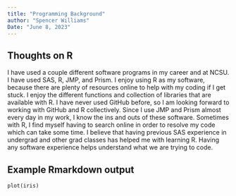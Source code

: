 ```yaml
---
title: "Programming Background"
author: "Spencer Williams"
Date: "June 8, 2023"
---
```


## Thoughts on R

I have used a couple different software programs in my career and at NCSU. I have used SAS, R, JMP, and Prism. I enjoy using R as my software, because there are plenty of resources online to help with my coding if I get stuck. I enjoy the different functions and collection of libraries that are available with R. I have never used GitHub before, so I am looking forward to working with GitHub and R collectively. Since I use JMP and Prism almost every day in my work, I know the ins and outs of these software. Sometimes with R, I find myself having to search online in order to resolve my code which can take some time. I believe that having previous SAS experience in undergrad and other grad classes has helped me with learning R. Having any software experience helps understand what we are trying to code.

## Example Rmarkdown output

 ```
plot(iris)
 ```
